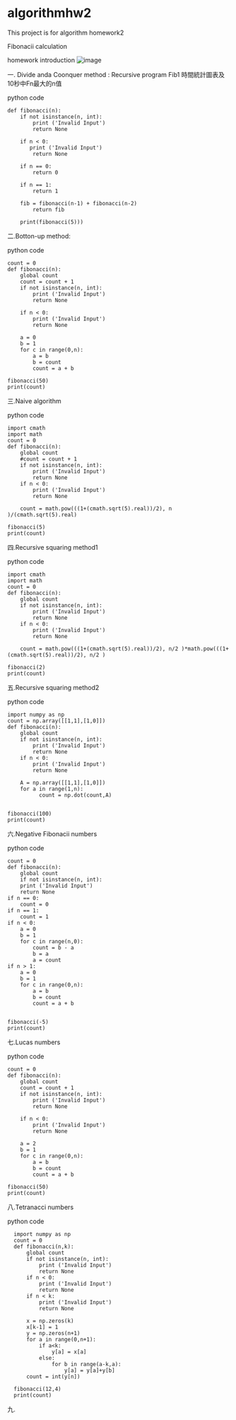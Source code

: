 # algorithmhw2

This project is for algorithm homework2

Fibonacii calculation

homework introduction
![image](https://github.com/howard31622/algorithmhw2/blob/master/algorithmproblem.jpg)

一. Divide anda Coonquer method :
  Recursive program Fib1 時間統計圖表及10秒中Fn最大的n值

  python code
  
    def fibonacci(n):
        if not isinstance(n, int):
            print ('Invalid Input')
            return None

        if n < 0:
           print ('Invalid Input')
            return None
        
        if n == 0:  
            return 0

        if n == 1:
            return 1

        fib = fibonacci(n-1) + fibonacci(n-2)
            return fib

        print(fibonacci(5)))



二.Botton-up method:

  python code
    
    count = 0
    def fibonacci(n):
        global count
        count = count + 1
        if not isinstance(n, int):
            print ('Invalid Input')
            return None

        if n < 0:
            print ('Invalid Input')
            return None

        a = 0 
        b = 1 
        for c in range(0,n):
            a = b
            b = count
            count = a + b
            
    fibonacci(50)
    print(count)
    
三.Naive algorithm
  
  python code 
  
    import cmath
    import math
    count = 0
    def fibonacci(n):
        global count
        #count = count + 1
        if not isinstance(n, int):
            print ('Invalid Input')
            return None
        if n < 0:
            print ('Invalid Input')
            return None

        count = math.pow(((1+(cmath.sqrt(5).real))/2), n )/(cmath.sqrt(5).real)

    fibonacci(5)
    print(count)
    
四.Recursive squaring method1
  
  python code 
  
    import cmath
    import math
    count = 0
    def fibonacci(n):
        global count
        if not isinstance(n, int):
            print ('Invalid Input')
            return None
        if n < 0:
            print ('Invalid Input')
            return None

        count = math.pow(((1+(cmath.sqrt(5).real))/2), n/2 )*math.pow(((1+(cmath.sqrt(5).real))/2), n/2 )

    fibonacci(2)
    print(count)
  
五.Recursive squaring method2

  python code
  
    import numpy as np
    count = np.array([[1,1],[1,0]])
    def fibonacci(n):
        global count
        if not isinstance(n, int):
            print ('Invalid Input')
            return None
        if n < 0:
            print ('Invalid Input')
            return None

        A = np.array([[1,1],[1,0]])
        for a in range(1,n):
   		      count = np.dot(count,A)


    fibonacci(100)
    print(count)
    
六.Negative Fibonacii numbers 

  python code 

    count = 0
    def fibonacci(n):
        global count
        if not isinstance(n, int):
        print ('Invalid Input')
        return None
    if n == 0:
        count = 0
    if n == 1:
        count = 1
    if n < 0:
        a = 0
        b = 1
        for c in range(n,0):
            count = b - a
            b = a
            a = count
    if n > 1:    
        a = 0
        b = 1
        for c in range(0,n):
            a = b
            b = count
            count = a + b
        

    fibonacci(-5)
    print(count)
    
七.Lucas numbers

  python code

    count = 0
    def fibonacci(n):
        global count
        count = count + 1
        if not isinstance(n, int):
            print ('Invalid Input')
            return None

        if n < 0:
            print ('Invalid Input')
            return None

        a = 2 
        b = 1 
        for c in range(0,n):
            a = b
            b = count
            count = a + b
            
    fibonacci(50)
    print(count)

八.Tetranacci numbers

   python code
   
      import numpy as np
      count = 0
      def fibonacci(n,k):
          global count
          if not isinstance(n, int):
              print ('Invalid Input')
              return None
          if n < 0:
              print ('Invalid Input')
              return None
          if n < k:
              print ('Invalid Input')
              return None

          x = np.zeros(k)   
          x[k-1] = 1
          y = np.zeros(n+1)
          for a in range(0,n+1):
              if a<k:
                  y[a] = x[a]
              else:
                  for b in range(a-k,a):
                      y[a] = y[a]+y[b]
          count = int(y[n])
    
      fibonacci(12,4)
      print(count)
九.

